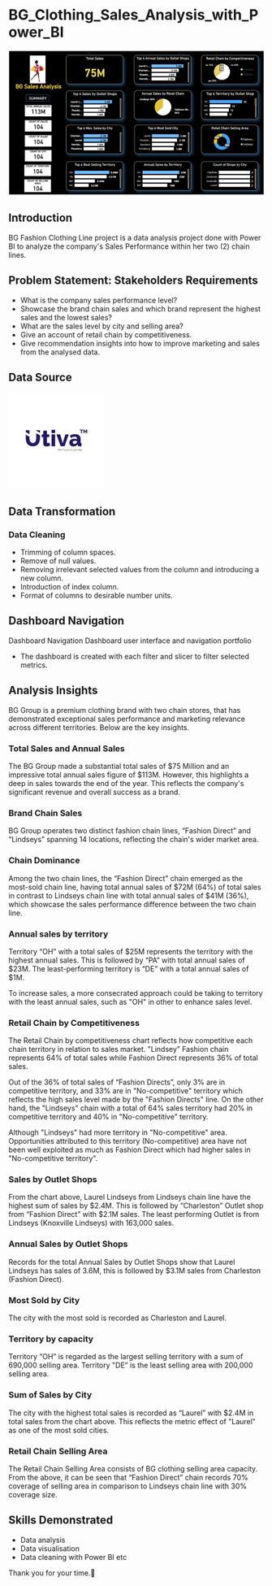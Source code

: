 # BG_Clothing_Sales_Analysis_with_Power_BI
![](BG_Sales_Analysis.png)

## Introduction
BG Fashion Clothing Line project is a data analysis project done with Power BI to analyze the company's Sales Performance within her two (2) chain lines.

## Problem Statement: Stakeholders Requirements

- What is the company sales performance level?
- Showcase the brand chain sales and which brand represent the highest sales and the lowest sales?
- What are the sales level by city and selling area?
- Give an account of retail chain by competitiveness.
- Give recommendation insights into how to improve marketing and sales from the analysed data.

## Data Source
![](utiva.jpg)

## Data Transformation
### Data Cleaning
- Trimming of column spaces.
- Remove of null values.
- Removing irrelevant selected values from the column and introducing a new column.
- Introduction of index column.
- Format of columns to desirable number units.

## Dashboard Navigation
Dashboard Navigation
Dashboard user interface and navigation portfolio
- The dashboard is created with each filter and slicer to filter selected metrics.

## Analysis Insights
BG Group is a premium clothing brand with two chain stores, that has demonstrated exceptional sales performance and marketing relevance across different territories. Below are the key insights.

### Total Sales and Annual Sales
The BG Group made a substantial total sales of $75 Million and an impressive total annual sales figure of $113M. However, this highlights a deep in sales towards the end of the year. This reflects the company's significant revenue and overall success as a brand.

### Brand Chain Sales
BG Group operates two distinct fashion chain lines, “Fashion Direct” and “Lindseys” spanning 14 locations, reflecting the chain's wider market area.

### Chain Dominance
Among the two chain lines, the “Fashion Direct” chain emerged as the most-sold chain line, having total annual sales of $72M (64%) of total sales in contrast to Lindseys chain line with total annual sales of $41M (36%), which showcase the sales performance difference between the two chain line.

### Annual sales by territory
Territory “OH” with a total sales of $25M represents the territory with the highest annual sales. This is followed by “PA” with total annual sales of $23M. The least-performing territory is “DE” with a total annual sales of $1M.

To increase sales, a more consecrated approach could be taking to territory with the least annual sales, such as "OH" in other to enhance sales level.

### Retail Chain by Competitiveness
The Retail Chain by competitiveness chart reflects how competitive each chain territory in relation to sales market. "Lindsey” Fashion chain represents 64% of total sales while Fashion Direct represents 36% of total sales.

Out of the 36% of total sales of “Fashion Directs”, only 3% are in competitive territory, and 33% are in "No-competitive" territory which reflects the high sales level made by the "Fashion Directs" line. On the other hand, the "Lindseys" chain with a total of 64% sales territory had 20% in competitive territory and 40% in "No-competitive" territory.

Although "Lindseys" had more territory in "No-competitive" area. Opportunities attributed to this territory (No-competitive) area have not been well exploited as much as Fashion Direct which had higher sales in "No-competitive territory".

### Sales by Outlet Shops
From the chart above, Laurel Lindseys from Lindseys chain line have the highest sum of sales by $2.4M. This is followed by “Charleston” Outlet shop from “Fashion Direct” with $2.1M sales. The least performing Outlet is from Lindseys (Knoxville Lindseys) with 163,000 sales.

### Annual Sales by Outlet Shops
Records for the total Annual Sales by Outlet Shops show that Laurel Lindseys has sales of 3.6M, this is followed by $3.1M sales from Charleston (Fashion Direct).

### Most Sold by City
The city with the most sold is recorded as Charleston and Laurel.

### Territory by capacity
Territory “OH” is regarded as the largest selling territory with a sum of 690,000 selling area.
Territory "DE” is the least selling area with 200,000 selling area.

### Sum of Sales by City
The city with the highest total sales is recorded as “Laurel” with $2.4M in total sales from the chart above. This reflects the metric effect of "Laurel" as one of the most sold cities.

### Retail Chain Selling Area
The Retail Chain Selling Area consists of BG clothing selling area capacity. From the above, it can be seen that “Fashion Direct” chain records 70% coverage of selling area in comparison to Lindseys chain line with 30% coverage size.

## Skills Demonstrated
- Data analysis
- Data visualisation
- Data cleaning with Power BI etc

Thank you for your time.🤝
